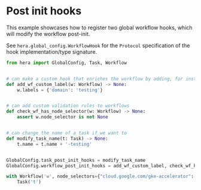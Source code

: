 # Post init hooks

This example showcases how to register two global workflow hooks, which will modify the workflow post-init.

See `hera.global_config.WorkflowHook` for the `Protocol` specification of the hook implementation/type signature.

```python
from hera import GlobalConfig, Task, Workflow


# can make a custom hook that enriches the workflow by adding, for instance, labels or node selectors
def add_wf_custom_label(w: Workflow) -> None:
    w.labels = {'domain': 'testing'}


# can add custom validation rules to workflows
def check_wf_has_node_selector(w: Workflow) -> None:
    assert w.node_selector is not None


# can change the name of a task if we want to
def modify_task_name(t: Task) -> None:
    t.name = t.name + '-testing'


GlobalConfig.task_post_init_hooks = modify_task_name
GlobalConfig.workflow_post_init_hooks = add_wf_custom_label, check_wf_has_node_selector

with Workflow('w', node_selectors={"cloud.google.com/gke-accelerator": "nvidia-tesla-t4"}) as w:
    Task('t')
```
